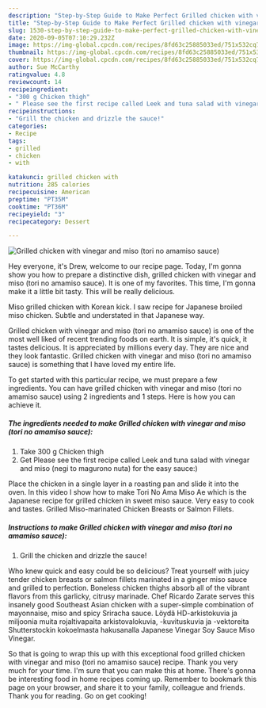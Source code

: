 ```yaml
---
description: "Step-by-Step Guide to Make Perfect Grilled chicken with vinegar and miso (tori no amamiso sauce)"
title: "Step-by-Step Guide to Make Perfect Grilled chicken with vinegar and miso (tori no amamiso sauce)"
slug: 1530-step-by-step-guide-to-make-perfect-grilled-chicken-with-vinegar-and-miso-tori-no-amamiso-sauce
date: 2020-09-05T07:10:29.232Z
image: https://img-global.cpcdn.com/recipes/8fd63c25885033ed/751x532cq70/grilled-chicken-with-vinegar-and-miso-tori-no-amamiso-sauce-recipe-main-photo.jpg
thumbnail: https://img-global.cpcdn.com/recipes/8fd63c25885033ed/751x532cq70/grilled-chicken-with-vinegar-and-miso-tori-no-amamiso-sauce-recipe-main-photo.jpg
cover: https://img-global.cpcdn.com/recipes/8fd63c25885033ed/751x532cq70/grilled-chicken-with-vinegar-and-miso-tori-no-amamiso-sauce-recipe-main-photo.jpg
author: Sue McCarthy
ratingvalue: 4.8
reviewcount: 14
recipeingredient:
- "300 g Chicken thigh"
- " Please see the first recipe called Leek and tuna salad with vinegar and miso negi to magurono nuta for the easy sauce"
recipeinstructions:
- "Grill the chicken and drizzle the sauce!"
categories:
- Recipe
tags:
- grilled
- chicken
- with

katakunci: grilled chicken with 
nutrition: 285 calories
recipecuisine: American
preptime: "PT35M"
cooktime: "PT36M"
recipeyield: "3"
recipecategory: Dessert

---
```



![Grilled chicken with vinegar and miso (tori no amamiso sauce)](https://img-global.cpcdn.com/recipes/8fd63c25885033ed/751x532cq70/grilled-chicken-with-vinegar-and-miso-tori-no-amamiso-sauce-recipe-main-photo.jpg)

Hey everyone, it's Drew, welcome to our recipe page. Today, I'm gonna show you how to prepare a distinctive dish, grilled chicken with vinegar and miso (tori no amamiso sauce). It is one of my favorites. This time, I'm gonna make it a little bit tasty. This will be really delicious.

Miso grilled chicken with Korean kick. I saw recipe for Japanese broiled miso chicken. Subtle and understated in that Japanese way.

Grilled chicken with vinegar and miso (tori no amamiso sauce) is one of the most well liked of recent trending foods on earth. It is simple, it's quick, it tastes delicious. It is appreciated by millions every day. They are nice and they look fantastic. Grilled chicken with vinegar and miso (tori no amamiso sauce) is something that I have loved my entire life.


To get started with this particular recipe, we must prepare a few ingredients. You can have grilled chicken with vinegar and miso (tori no amamiso sauce) using 2 ingredients and 1 steps. Here is how you can achieve it.

<!--inarticleads1-->

##### The ingredients needed to make Grilled chicken with vinegar and miso (tori no amamiso sauce):

1. Take 300 g Chicken thigh
1. Get  Please see the first recipe called Leek and tuna salad with vinegar and miso (negi to magurono nuta) for the easy sauce:)


Place the chicken in a single layer in a roasting pan and slide it into the oven. In this video I show how to make Tori No Ama Miso Ae which is the Japanese recipe for grilled chicken in sweet miso sauce. Very easy to cook and tastes. Grilled Miso-marinated Chicken Breasts or Salmon Fillets. 

<!--inarticleads2-->

##### Instructions to make Grilled chicken with vinegar and miso (tori no amamiso sauce):

1. Grill the chicken and drizzle the sauce!


Who knew quick and easy could be so delicious? Treat yourself with juicy tender chicken breasts or salmon fillets marinated in a ginger miso sauce and grilled to perfection. Boneless chicken thighs absorb all of the vibrant flavors from this garlicky, citrusy marinade. Chef Ricardo Zarate serves this insanely good Southeast Asian chicken with a super-simple combination of mayonnaise, miso and spicy Sriracha sauce. Löydä HD-arkistokuvia ja miljoonia muita rojaltivapaita arkistovalokuvia, -kuvituskuvia ja -vektoreita Shutterstockin kokoelmasta hakusanalla Japanese Vinegar Soy Sauce Miso Vinegar. 

So that is going to wrap this up with this exceptional food grilled chicken with vinegar and miso (tori no amamiso sauce) recipe. Thank you very much for your time. I'm sure that you can make this at home. There's gonna be interesting food in home recipes coming up. Remember to bookmark this page on your browser, and share it to your family, colleague and friends. Thank you for reading. Go on get cooking!
